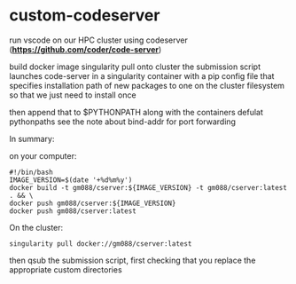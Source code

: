 # custom-codeserver
run vscode on our HPC cluster using codeserver (**https://github.com/coder/code-server**)

build docker image
singularity pull onto cluster
the submission script launches code-server in a singularity container with a pip config file that specifies installation path of new packages to one on the cluster filesystem so that we just need to install once

then append that to $PYTHONPATH along with the containers defulat pythonpaths 
see the note about bind-addr for port forwarding

In summary:

on your computer:
```
#!/bin/bash
IMAGE_VERSION=$(date '+%d%m%y')
docker build -t gm088/cserver:${IMAGE_VERSION} -t gm088/cserver:latest . && \
docker push gm088/cserver:${IMAGE_VERSION}
docker push gm088/cserver:latest
```

On the cluster:
```
singularity pull docker://gm088/cserver:latest
```
then qsub the submission script, first checking that you replace the appropriate custom directories
